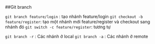 ##Git branch

`git branch feature/login` : tạo nhánh feature/login
`git checkout -b feature/register`: tạo một nhánh mới feature/register và checkout sang nhánh đó
`git switch -c feature/register`: tương tự

`git branch -r` : Các nhánh ở local
`git branch -a` : Các nhánh ở remote